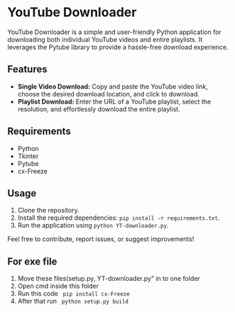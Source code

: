 

<h1>YouTube Downloader</h1>

<p>YouTube Downloader is a simple and user-friendly Python application for downloading both individual YouTube videos and entire playlists. It leverages the Pytube library to provide a hassle-free download experience.</p>

<h2>Features</h2>

<ul>
    <li><strong>Single Video Download:</strong> Copy and paste the YouTube video link, choose the desired download location, and click to download.</li>
    <li><strong>Playlist Download:</strong> Enter the URL of a YouTube playlist, select the resolution, and effortlessly download the entire playlist.</li>
</ul>

<h2>Requirements</h2>

<ul>
    <li>Python</li>
    <li>Tkinter</li>
    <li>Pytube</li>
    <li>cx-Freeze</li>
</ul>

<h2>Usage</h2>

<ol>
    <li>Clone the repository.</li>
    <li>Install the required dependencies: <code>pip install -r requirements.txt</code>.</li>
    <li>Run the application using <code>python YT-downloader.py</code>.</li>
</ol>

<p>Feel free to contribute, report issues, or suggest improvements!</p>

<h2>For exe file </h2>
 <ol>
     <li>Move these files(setup.py, YT-downloader.py" in to one folder</li>
     <li>Open cmd inside this folder</li>
     <li> Run this code <code> pip install cx-Freeze </code></li>
     <li> After that run <code> python setup.py build  </code></li>

</body>
</html>
